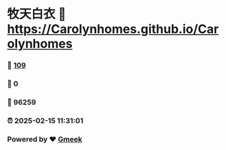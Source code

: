 # 牧天白衣 :link: https://Carolynhomes.github.io/Carolynhomes 
### :page_facing_up: [109](https://Carolynhomes.github.io/Carolynhomes/tag.html) 
### :speech_balloon: 0 
### :hibiscus: 96259 
### :alarm_clock: 2025-02-15 11:31:01 
### Powered by :heart: [Gmeek](https://github.com/Meekdai/Gmeek)
